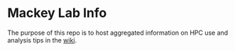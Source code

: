 # Mackey Lab Info

The purpose of this repo is to host aggregated information on HPC use and analysis tips in the [wiki](https://github.com/mackeylab/home/wiki).
